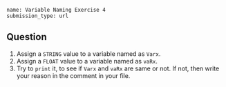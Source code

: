 ```ngMeta
name: Variable Naming Exercise 4
submission_type: url
```

## Question

1. Assign a `STRING` value to a variable named as `Varx`.
2. Assign a `FLOAT` value to a variable named as `vaRx`.
3. Try to `print` it, to see if `Varx` and `vaRx` are same or not. If not, then write your reason in the comment in your file.
